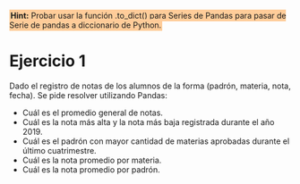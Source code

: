 <span style="background:#FFCC99;padding:2px"> <b>Hint:</b> Probar usar la función .to_dict() para Series de Pandas para pasar de Serie de pandas a diccionario de Python.</span>

# Ejercicio 1
Dado el registro de notas de los alumnos de la forma (padrón, materia, nota, fecha). Se pide resolver utilizando Pandas:
* Cuál es el promedio general de notas.
* Cuál es la nota más alta y la nota más baja registrada durante el año 2019.
* Cuál es el padrón con mayor cantidad de materias aprobadas durante el último cuatrimestre.
* Cuál es la nota promedio por materia.
* Cuál es la nota promedio por padrón.